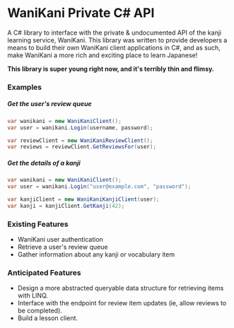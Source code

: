 # WaniKani Private C# API
A C# library to interface with the private &amp; undocumented API of the kanji learning service, WaniKani.
This library was written to provide developers a means to build their own WaniKani client applications in C#, and as such, make WaniKani
a more rich and exciting place to learn Japanese!

**This library is super young right now, and it's terribly thin and flimsy.**

### Examples
##### Get the user's review queue
```csharp
var wanikani = new WaniKaniClient();
var user = wanikani.Login(username, password);

var reviewClient = new WaniKaniReviewClient();
var reviews = reviewClient.GetReviewsFor(user);
```
##### Get the details of a kanji
```csharp
var wanikani = new WaniKaniClient();
var user = wanikani.Login("user@example.com", "password");

var kanjiClient = new WaniKaniKanjiClient(user);
var kanji = kanjiClient.GetKanji(42);
```

### Existing Features
* WaniKani user authentication
* Retrieve a user's review queue
* Gather information about any kanji or vocabulary item

### Anticipated Features
* Design a more abstracted queryable data structure for retrieving items with LINQ.
* Interface with the endpoint for review item updates (ie, allow reviews to be completed).
* Build a lesson client.
